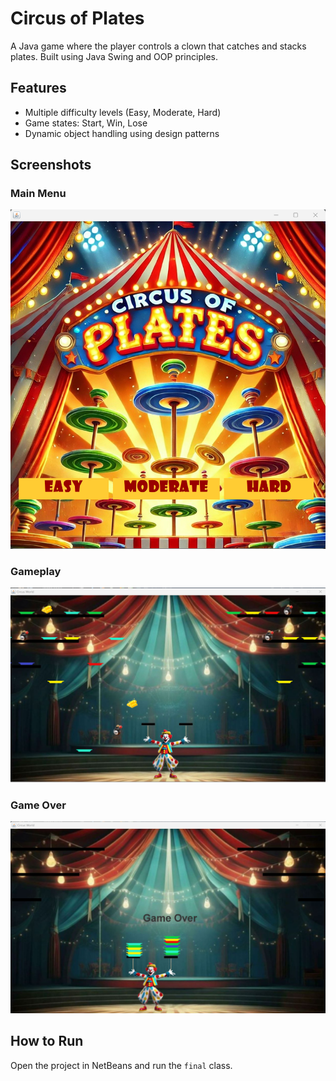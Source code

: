 # Circus of Plates

A Java game where the player controls a clown that catches and stacks plates. Built using Java Swing and OOP principles.

## Features
- Multiple difficulty levels (Easy, Moderate, Hard)
- Game states: Start, Win, Lose
- Dynamic object handling using design patterns

## Screenshots

### Main Menu  
![Main Menu](Project-Documents/screenshots/main_menu.png)

### Gameplay  
![Gameplay](Project-Documents/screenshots/gameplay.png)

### Game Over  
![Game Over](Project-Documents/screenshots/game_over.png)



## How to Run
Open the project in NetBeans and run the `final` class.


